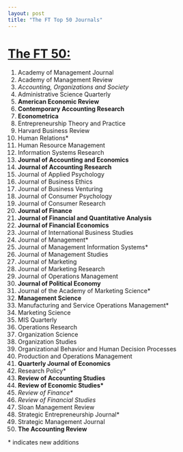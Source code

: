 ```yaml
---
layout: post
title: "The FT Top 50 Journals"
---
```


# [The FT 50:](https://www.ft.com/content/3405a512-5cbb-11e1-8f1f-00144feabdc0#axzz4J5U4V1EX)

1. Academy of Management Journal
2. Academy of Management Review
3. _Accounting, Organizations and Society_
4. Administrative Science Quarterly
5. __American Economic Review__
6. __Contemporary Accounting Research__
7. __Econometrica__
8. Entrepreneurship Theory and Practice
9. Harvard Business Review
10. Human Relations*
11. Human Resource Management
12. Information Systems Research
13. __Journal of Accounting and Economics__
14. __Journal of Accounting Research__
15. Journal of Applied Psychology
16. Journal of Business Ethics
17. Journal of Business Venturing
18. Journal of Consumer Psychology
19. Journal of Consumer Research
20. __Journal of Finance__
21. __Journal of Financial and Quantitative Analysis__
22. __Journal of Financial Economics__
23. Journal of International Business Studies
24. Journal of Management*
25. Journal of Management Information Systems*
26. Journal of Management Studies
27. Journal of Marketing
28. Journal of Marketing Research
29. Journal of Operations Management
30. __Journal of Political Economy__
31. Journal of the Academy of Marketing Science*
32. __Management Science__
33. Manufacturing and Service Operations Management*
34. Marketing Science
35. MIS Quarterly
36. Operations Research
37. Organization Science
38. Organization Studies
39. Organizational Behavior and Human Decision Processes
40. Production and Operations Management
41. __Quarterly Journal of Economics__
42. Research Policy*
43. __Review of Accounting Studies__
44. __Review of Economic Studies*__
45. _Review of Finance*_
46. _Review of Financial Studies_
47. Sloan Management Review
48. Strategic Entrepreneurship Journal*
49. Strategic Management Journal
50. __The Accounting Review__

\* indicates new additions